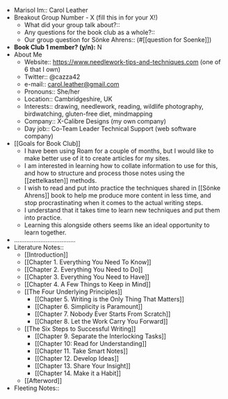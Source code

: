 - Marisol Im::  Carol Leather
- Breakout Group Number - X
(fill this in for your X!)
    - What did your group talk about?::
    - Any questions for the book club as a whole?::
    - Our group question for Sönke Ahrens::
(#[[question for Soenke]])
- **Book Club 1 member? (y/n):** N
- About Me
    - Website:: https://www.needlework-tips-and-techniques.com (one of 6 that I own)
    - Twitter:: @cazza42
    - e-mail:: carol.leather@gmail.com
    - Pronouns:: She/her
    - Location:: Cambridgeshire, UK
    - Interests:: drawing, needlework, reading, wildlife photography, birdwatching, gluten-free diet, mindmapping
    - Company:: X-Calibre Designs (my own company) 
    - Day job:: Co-Team Leader Technical Support (web software company)
- [[Goals for Book Club]]
    - I have been using Roam for a couple of months, but I would like to make better use of it to create articles for my sites. 
    - I am interested in learning how to collate information to use for this, and how to structure and process those notes using the [[zettelkasten]] methods. 
    - I wish to read and put into practice the techniques shared in [[Sönke Ahrens]] book to help me produce more content in less time, and stop procrastinating when it comes to the actual writing steps.
    - I understand that it takes time to learn new techniques and put them into practice.
    - Learning this alongside others seems like an ideal opportunity to learn together.
- ...................................
- Literature Notes::
    - [[Introduction]]
    - [[Chapter 1. Everything You Need To Know]]
    - [[Chapter 2. Everything You Need to Do]]
    - [[Chapter 3. Everything You Need to Have]]
    - [[Chapter 4. A Few Things to Keep in Mind]]
    - [[The Four Underlying Principles]]
        - [[Chapter 5. Writing is the Only Thing That Matters]]
        - [[Chapter 6. Simplicity is Paramount]]
        - [[Chapter 7. Nobody Ever Starts From Scratch]]
        - [[Chapter 8. Let the Work Carry You Forward]]
    - [[The Six Steps to Successful Writing]]
        - [[Chapter 9. Separate the Interlocking Tasks]]
        - [[Chapter 10: Read for Understanding]]
        - [[Chapter 11. Take Smart Notes]]
        - [[Chapter 12. Develop Ideas]]  
        - [[Chapter 13. Share Your Insight]]
        - [[Chapter 14. Make it a Habit]]
    - [[Afterword]]
- Fleeting Notes:: 
